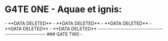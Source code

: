 # G4TE 0NE - Aquae et ignis:
<div class="powr-countdown-timer" id="c9799c69_1583005925"></div><script src="https://www.powr.io/powr.js?platform=html"></script>
- **DATA DELETED**
- **DATA DELETED**
- **DATA DELETED**
- **DATA DELETED**
- **DATA DELETED**
----------------------------------------------------
### GATE TW0 - 
<script src="//code.jivosite.com/widget/9Uv45a0yhr" async></script>
<div class="powr-popup" id="7aacce17_1583069153"></div><script src="https://www.powr.io/powr.js?platform=html"></script>
<div class="powr-popup" id="b3fefd55_1583080726"></div><script src="https://www.powr.io/powr.js?platform=html"></script>


